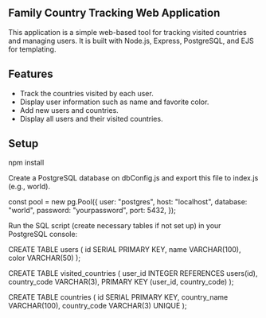 Family Country Tracking Web Application
--------

This application is a simple web-based tool for tracking visited countries and managing users. 
It is built with Node.js, Express, PostgreSQL, and EJS for templating.

Features
--------
- Track the countries visited by each user.
- Display user information such as name and favorite color.
- Add new users and countries.
- Display all users and their visited countries.

Setup
--------

npm install

Create a PostgreSQL database on dbConfig.js and export this file to index.js (e.g., world).

const pool = new pg.Pool({
  user: "postgres",
  host: "localhost",
  database: "world",
  password: "yourpassword",
  port: 5432,
});

Run the SQL script (create necessary tables if not set up) in your PostgreSQL console:

CREATE TABLE users (
  id SERIAL PRIMARY KEY,
  name VARCHAR(100),
  color VARCHAR(50)
);

CREATE TABLE visited_countries (
  user_id INTEGER REFERENCES users(id),
  country_code VARCHAR(3),
  PRIMARY KEY (user_id, country_code)
);

CREATE TABLE countries (
  id SERIAL PRIMARY KEY,
  country_name VARCHAR(100),
  country_code VARCHAR(3) UNIQUE
);




